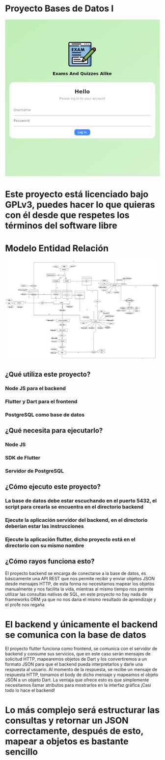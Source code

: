 # Proyecto Bases de Datos I

![Alt text](/info/screenshots/login.png?raw=true)

# Este proyecto está licenciado bajo GPLv3, puedes hacer lo que quieras con él desde que respetes los términos del software libre

# Modelo Entidad Relación

![Alt text](/backend/EER.png?raw=true)

## ¿Qué utiliza este proyecto?

### Node JS para el backend
### Flutter y Dart para el frontend
### PostgreSQL como base de datos

## ¿Qué necesita para ejecutarlo?

### Node JS
### SDK de Flutter
### Servidor de PostgreSQL

## ¿Cómo ejecuto este proyecto?

### La base de datos debe estar escuchando en el puerto 5432, el script para crearla se encuentra en el directorio backend
### Ejecute la aplicación servidor del backend, en el directorio deberían estar las instrucciones
### Ejecute la aplicación flutter, dicho proyecto está en el directorio con su mismo nombre

## ¿Cómo rayos funciona esto?

El proyecto backend se encarga de conectarse a la base de datos, es básicamente una API REST que nos permite recibir y enviar objetos JSON desde mensajes HTTP, de esta forma  no necesitamos mapear los objetos manualmente y nos facilita la vida, mientras al mismo tiempo nos permite utilizar las consultas nativas de SQL, en este proyecto no hay nada de frameworks ORM ya que no nos daría el mismo resultado de aprendizaje y el profe nos regaña

# El backend y únicamente el backend se comunica con la base de datos

El proyecto flutter funciona como frontend, se comunica con el servidor de backend y consume sus servicios, que en este caso serán mensajes de solicitud HTTP, mapearemos objetos de Dart y los convertiremos a un formato JSON para que el backend pueda interpretarlos y darle una respuesta al usuario. Al momento de la respuesta, se recibe un mensaje de respuesta HTTP, tomamos el body de dicho mensaje y mapeamos el objeto JSON a un objeto Dart. La ventaja que ofrece esto es que simplemente necesitamos llamar atributos para mostrarlos en la interfaz gráfica ¡Casi todo lo hace el backend!

# Lo más complejo será estructurar las consultas y retornar un JSON correctamente, después de esto, mapear a objetos es bastante sencillo

